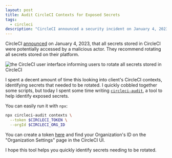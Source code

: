 ```yaml
---
layout: post
title: Audit CircleCI Contexts for Exposed Secrets
tags:
  - circleci
description: "CircleCI announced a security incident on January 4, 2023. They recommend rotating all secrets stored on the system. circleci-audit can help!"
---
```


CircleCI [announced](https://circleci.com/blog/january-4-2023-security-alert/) on January 4, 2023, that all secrets
stored in CircleCI were potentially accessed by a malicious actor. They recommend rotating all secrets stored on their
platform.

<div class='center mt-3 mb-3'>
  <img src="{{ site.base_url }}/{% ministamp _images/posts/2023/01/circleci-warning.png assets/images/posts/2023/01/circleci-warning.png %}" alt='the CircleCI user interface informing users to rotate all secrets stored in CircleCI'>
</div>

I spent a decent amount of time this looking into client's CircleCI contexts, identifying secrets that needed to be
rotated. I quickly cobbled together some scripts, but today I spent some time writing
[`circleci-audit`](https://github.com/blimmer/circleci-audit/), a tool to help identify exposed secrets.

You can easily run it with `npx`:

```bash
npx circleci-audit contexts \
  --token $CIRCLECI_TOKEN \
  --orgId $CIRCLECI_ORG_ID
```

You can create a token [here](https://app.circleci.com/settings/user/tokens) and find your Organization's ID on the
"Organization Settings" page in the CircleCI UI.

I hope this tool helps you quickly identify secrets needing to be rotated.
